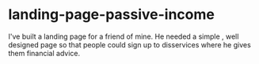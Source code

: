 # landing-page-passive-income
I've built a landing page for a friend of mine. He needed a simple , well designed page so that people could sign up to disservices where he gives them financial advice.
